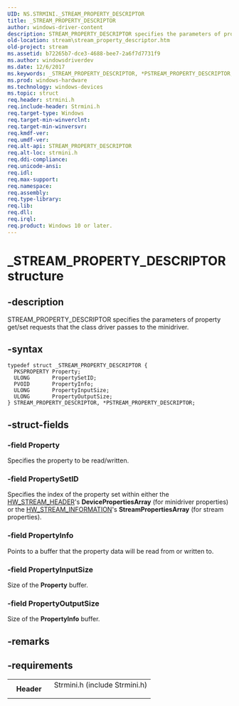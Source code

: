 ```yaml
---
UID: NS.STRMINI._STREAM_PROPERTY_DESCRIPTOR
title: _STREAM_PROPERTY_DESCRIPTOR
author: windows-driver-content
description: STREAM_PROPERTY_DESCRIPTOR specifies the parameters of property get/set requests that the class driver passes to the minidriver.
old-location: stream\stream_property_descriptor.htm
old-project: stream
ms.assetid: b72265b7-dce3-4688-bee7-2a6f7d7731f9
ms.author: windowsdriverdev
ms.date: 12/6/2017
ms.keywords: _STREAM_PROPERTY_DESCRIPTOR, *PSTREAM_PROPERTY_DESCRIPTOR, STREAM_PROPERTY_DESCRIPTOR
ms.prod: windows-hardware
ms.technology: windows-devices
ms.topic: struct
req.header: strmini.h
req.include-header: Strmini.h
req.target-type: Windows
req.target-min-winverclnt: 
req.target-min-winversvr: 
req.kmdf-ver: 
req.umdf-ver: 
req.alt-api: STREAM_PROPERTY_DESCRIPTOR
req.alt-loc: strmini.h
req.ddi-compliance: 
req.unicode-ansi: 
req.idl: 
req.max-support: 
req.namespace: 
req.assembly: 
req.type-library: 
req.lib: 
req.dll: 
req.irql: 
req.product: Windows 10 or later.
---
```


# _STREAM_PROPERTY_DESCRIPTOR structure



## -description
STREAM_PROPERTY_DESCRIPTOR specifies the parameters of property get/set requests that the class driver passes to the minidriver.


## -syntax

````
typedef struct _STREAM_PROPERTY_DESCRIPTOR {
  PKSPROPERTY Property;
  ULONG       PropertySetID;
  PVOID       PropertyInfo;
  ULONG       PropertyInputSize;
  ULONG       PropertyOutputSize;
} STREAM_PROPERTY_DESCRIPTOR, *PSTREAM_PROPERTY_DESCRIPTOR;
````


## -struct-fields

### -field Property

Specifies the property to be read/written.

### -field PropertySetID

Specifies the index of the property set within either the <a href="stream.hw_stream_header">HW_STREAM_HEADER</a>'s <b>DevicePropertiesArray</b> (for minidriver properties) or the <a href="stream.hw_stream_information">HW_STREAM_INFORMATION</a>'s <b>StreamPropertiesArray</b> (for stream properties).

### -field PropertyInfo

Points to a buffer that the property data will be read from or written to.

### -field PropertyInputSize

Size of the <b>Property</b> buffer.

### -field PropertyOutputSize

Size of the <b>PropertyInfo</b> buffer.

## -remarks


## -requirements
<table>
<tr>
<th width="30%">
Header
</th>
<td width="70%">
<dl>
<dt>Strmini.h (include Strmini.h)</dt>
</dl>
</td>
</tr>
</table>